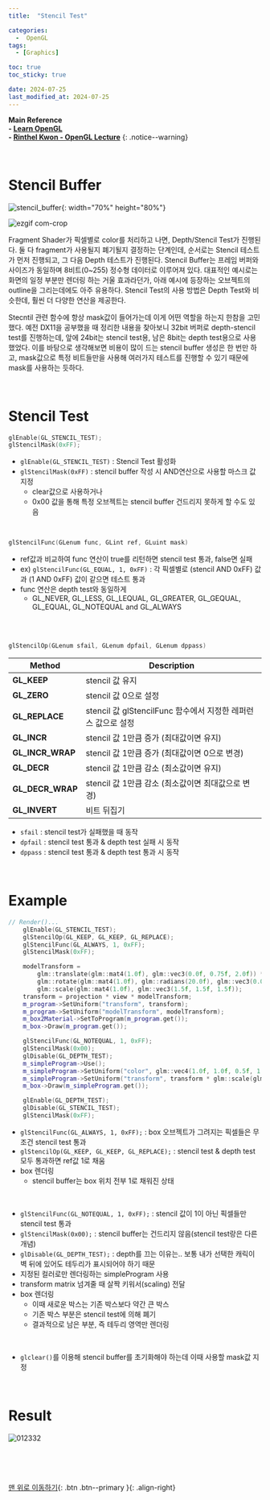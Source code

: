 ```yaml
---
title:  "Stencil Test"

categories:
  -  OpenGL
tags:
  - [Graphics]

toc: true
toc_sticky: true

date: 2024-07-25
last_modified_at: 2024-07-25
---
```



**Main Reference <br>- [Learn OpenGL](https://learnopengl.com/) <br>- [Rinthel Kwon - OpenGL Lecture](https://www.youtube.com/watch?v=kEAKvJKnvfA&list=PLvNHCGtd4kh_cYLKMP_E-jwF3YKpDP4hf&index=1)**
{: .notice--warning}

<br>

# Stencil Buffer

![stencil_buffer](https://github.com/user-attachments/assets/d0e82dd1-3d2a-4566-bdc3-f19226c07341){: width="70%" height="80%"}

![ezgif com-crop](https://github.com/inhopp/StyleGAN/assets/96368476/534ed2f5-771b-4ddd-a671-e6d519994567)

Fragment Shader가 픽셀별로 color를 처리하고 나면, Depth/Stencil Test가 진행된다. 둘 다 fragment가 사용될지 폐기될지 결정하는 단계인데, 순서로는 Stencil 테스트가 먼저 진행되고, 그 다음 Depth 테스트가 진행된다. Stencil Buffer는 프레임 버퍼와 사이즈가 동일하며 8비트(0~255) 정수형 데이터로 이루어져 있다. 대표적인 예시로는 화면의 일정 부분만 렌더링 하는 거울 효과라던가, 아래 예시에 등장하는 오브젝트의 outline을 그리는데에도 아주 유용하다. Stencil Test의 사용 방법은 Depth Test와 비슷한데, 훨씬 더 다양한 연산을 제공한다. <br>

Stecntil 관련 함수에 항상 mask값이 들어가는데 이게 어떤 역할을 하는지 한참을 고민했다. 예전 DX11을 공부했을 때 정리한 내용을 찾아보니 32bit 버퍼로 depth-stencil test를 진행하는데, 앞에 24bit는 stencil test용, 남은 8bit는 depth test용으로 사용했었다. 이를 바탕으로 생각해보면 비용이 많이 드는 stencil buffer 생성은 한 번만 하고, mask값으로 특정 비트들만을 사용해 여러가지 테스트를 진행할 수 있기 때문에 mask를 사용하는 듯하다.


<br>


# Stencil Test

``` c++
glEnable(GL_STENCIL_TEST);
glStencilMask(0xFF);
```

- `glEnable(GL_STENCIL_TEST)` : Stencil Test 활성화
- `glStencilMask(0xFF)` : stencil buffer 작성 시 AND연산으로 사용할 마스크 값 지정
    - clear값으로 사용하거나
    - 0x00 값을 통해 특정 오브젝트는 stencil buffer 건드리지 못하게 할 수도 있음

<br>

``` c++
glStencilFunc(GLenum func, GLint ref, GLuint mask)
```

- ref값과 비교하여 func 연산이 true를 리턴하면 stencil test 통과, false면 실패
- ex) `glStencilFunc(GL_EQUAL, 1, 0xFF)` : 각 픽셀별로 (stencil AND  0xFF) 값과 (1 AND 0xFF) 값이 같으면 테스트 통과
- func 연산은 depth test와 동일하게
    - GL_NEVER, GL_LESS, GL_LEQUAL, GL_GREATER, GL_GEQUAL, GL_EQUAL, GL_NOTEQUAL and GL_ALWAYS

<br>

<br>

``` c++
glStencilOp(GLenum sfail, GLenum dpfail, GLenum dppass) 
 ```

| Method                    | Description                 |
| ------------------------- | --------------------------- |
| **GL_KEEP**               | stencil 값 유지       |
| **GL_ZERO**               | stencil 값 0으로 설정 |
| **GL_REPLACE**            | stencil 값 glStencilFunc 함수에서 지정한 레퍼런스 값으로 설정          |
| **GL_INCR**               | stencil 값 1만큼 증가 (최대값이면 유지) |
| **GL_INCR_WRAP**          | stencil 값 1만큼 증가 (최대값이면 0으로 변경)         |
| **GL_DECR**               | stencil 값 1만큼 감소 (최소값이면 유지)          |
| **GL_DECR_WRAP**          | stencil 값 1만큼 감소 (최소값이면 최대값으로 변경)  |
| **GL_INVERT**             | 비트 뒤집기       |

- `sfail` : stencil test가 실패했을 때 동작
- `dpfail` : stencil test 통과 & depth test 실패 시 동작
- `dppass` : stencil test 통과 & depth test 통과 시 동작


<br>


# Example

``` c++
// Render()...
    glEnable(GL_STENCIL_TEST);
    glStencilOp(GL_KEEP, GL_KEEP, GL_REPLACE);
    glStencilFunc(GL_ALWAYS, 1, 0xFF);
    glStencilMask(0xFF);

    modelTransform =
        glm::translate(glm::mat4(1.0f), glm::vec3(0.0f, 0.75f, 2.0f)) *
        glm::rotate(glm::mat4(1.0f), glm::radians(20.0f), glm::vec3(0.0f, 1.0f, 0.0f)) *
        glm::scale(glm::mat4(1.0f), glm::vec3(1.5f, 1.5f, 1.5f));
    transform = projection * view * modelTransform;
    m_program->SetUniform("transform", transform);
    m_program->SetUniform("modelTransform", modelTransform);
    m_box2Material->SetToProgram(m_program.get());
    m_box->Draw(m_program.get());

    glStencilFunc(GL_NOTEQUAL, 1, 0xFF);
    glStencilMask(0x00);
    glDisable(GL_DEPTH_TEST);
    m_simpleProgram->Use();
    m_simpleProgram->SetUniform("color", glm::vec4(1.0f, 1.0f, 0.5f, 1.0f));
    m_simpleProgram->SetUniform("transform", transform * glm::scale(glm::mat4(1.0f), glm::vec3(1.05f, 1.05f, 1.05f)));
    m_box->Draw(m_simpleProgram.get());

    glEnable(GL_DEPTH_TEST);
    glDisable(GL_STENCIL_TEST);
    glStencilMask(0xFF);
```

- `glStencilFunc(GL_ALWAYS, 1, 0xFF);` : box 오브젝트가 그려지는 픽셀들은 무조건 stencil test 통과
- `glStencilOp(GL_KEEP, GL_KEEP, GL_REPLACE);` : stencil test & depth test 모두 통과하면 ref값 1로 채움
- box 렌더링
    - stencil buffer는 box 위치 전부 1로 채워진 상태

<br>

- `glStencilFunc(GL_NOTEQUAL, 1, 0xFF);` : stencil 값이 1이 아닌 픽셀들만 stencil test 통과
- `glStencilMask(0x00);` : stencil buffer는 건드리지 않음(stencil test랑은 다른 개념)
- `glDisable(GL_DEPTH_TEST);` : depth를 끄는 이유는.. 보통 내가 선택한 캐릭이 벽 뒤에 있어도 테두리가 표시되어야 하기 때문
- 지정된 컬러로만 렌더링하는 simpleProgram 사용
- transform matrix 넘겨줄 때 살짝 키워서(scaling) 전달
- box 렌더링
    - 이때 새로운 박스는 기존 박스보다 약간 큰 박스
    - 기존 박스 부분은 stencil test에 의해 폐기
    - 결과적으로 남은 부분, 즉 테두리 영역만 렌더링

<br>

- `glclear()`를 이용해 stencil buffer를 초기화해야 하는데 이때 사용할 mask값 지정

<br>

# Result

![012332](https://github.com/user-attachments/assets/84c7a5be-20a5-4117-ac77-86374d80b085)


<br>






<br>
<br>


[맨 위로 이동하기](#){: .btn .btn--primary }{: .align-right}
